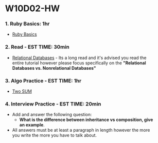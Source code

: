 # W10D02-HW

### 1. Ruby Basics: 1hr
- [Ruby Basics](https://git.generalassemb.ly/SEIR-526/ruby_basics_hw)

### 2. Read - EST TIME: 30min
- [Relational Databases](https://www.smartsheet.com/relational-database) - Its a long read and it's advised you read the entire tutorial however please focus specifically on the **"Relational Databases vs. Nonrelational Databases"**

### 3. Algo Practice - EST TIME: 1hr
- [Two SUM](./ALGO.MD)

### 4.  Interview Practice - EST TIME: 20min
- Add and answer the following question: 
   - **What is the difference between inheritance vs composition, give an example**.
- All answers must be at least a paragraph in length however the more you write the more you have to talk about.
